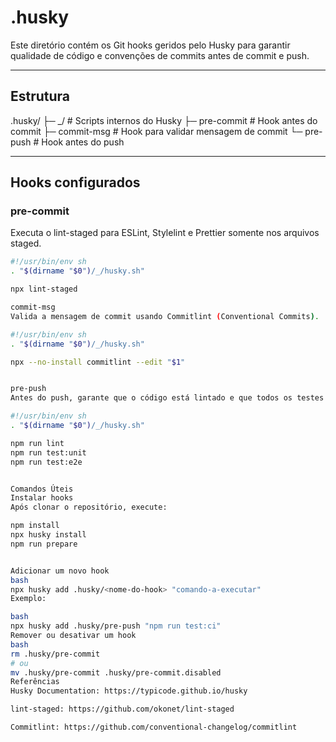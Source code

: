 # .husky

Este diretório contém os Git hooks geridos pelo Husky para garantir qualidade de código e convenções de commits antes de commit e push.

---

## Estrutura

.husky/ 
├─ _/ # Scripts internos do Husky 
├─ pre-commit # Hook antes do commit 
├─ commit-msg # Hook para validar mensagem de commit 
└─ pre-push # Hook antes do push


---

## Hooks configurados

### pre-commit

Executa o lint-staged para ESLint, Stylelint e Prettier somente nos arquivos staged.

```sh
#!/usr/bin/env sh
. "$(dirname "$0")/_/husky.sh"

npx lint-staged

commit-msg
Valida a mensagem de commit usando Commitlint (Conventional Commits).

#!/usr/bin/env sh
. "$(dirname "$0")/_/husky.sh"

npx --no-install commitlint --edit "$1"


pre-push
Antes do push, garante que o código está lintado e que todos os testes passam (unitários e E2E).

#!/usr/bin/env sh
. "$(dirname "$0")/_/husky.sh"

npm run lint
npm run test:unit
npm run test:e2e


Comandos Úteis
Instalar hooks
Após clonar o repositório, execute:

npm install
npx husky install
npm run prepare


Adicionar um novo hook
bash
npx husky add .husky/<nome-do-hook> "comando-a-executar"
Exemplo:

bash
npx husky add .husky/pre-push "npm run test:ci"
Remover ou desativar um hook
bash
rm .husky/pre-commit
# ou
mv .husky/pre-commit .husky/pre-commit.disabled
Referências
Husky Documentation: https://typicode.github.io/husky

lint-staged: https://github.com/okonet/lint-staged

Commitlint: https://github.com/conventional-changelog/commitlint

